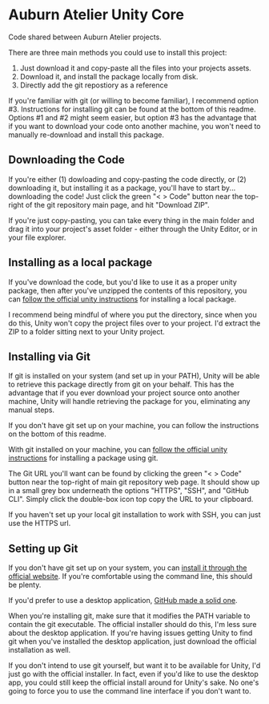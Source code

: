# Auburn Atelier Unity Core

Code shared between Auburn Atelier projects.

There are three main methods you could use to install this project:
1. Just download it and copy-paste all the files into your projects assets.
2. Download it, and install the package locally from disk.
3. Directly add the git repostiory as a reference

If you're familiar with git (or willing to become familiar), I recommend option #3. Instructions for 
installing git can be found at the bottom of this readme. Options #1 and #2 might seem easier, but
option #3 has the advantage that if you want to download your code onto another machine, you won't
need to manually re-download and install this package.

## Downloading the Code

If you're either (1) dowloading and copy-pasting the code directly, or (2) downloading it, but 
installing it as a package, you'll have to start by... downloading the code! Just click the green 
"< > Code" button near the top-right of the git repository main page, and hit "Download ZIP".

If you're just copy-pasting, you can take every thing in the main folder and drag it into your
project's asset folder - either through the Unity Editor, or in your file explorer.

## Installing as a local package

If you've download the code, but you'd like to use it as a proper unity package, then after you've
unzipped the contents of this repository, you can 
[follow the official unity instructions](https://docs.unity3d.com/Manual/upm-ui-local.html) for 
installing a local package.

I recommend being mindful of where you put the directory, since when you do this, Unity won't copy
the project files over to your project. I'd extract the ZIP to a folder sitting next to your Unity
project.

## Installing via Git

If git is installed on your system (and set up in your PATH), Unity will be able to retrieve this
package directly from git on your behalf. This has the advantage that if you ever download your 
project source onto another machine, Unity will handle retrieving the package for you, eliminating
any manual steps.

If you don't have git set up on your machine, you can follow the instructions on the bottom of
this readme.

With git installed on your machine, you can 
[follow the official unity instructions](https://docs.unity3d.com/Manual/upm-ui-giturl.html) for
installing a package using git.

The Git URL you'll want can be found by clicking the green "< > Code" button near the top-right of
main git repository web page. It should show up in a small grey box underneath the options "HTTPS",
"SSH", and "GitHub CLI". Simply click the double-box icon top copy the URL to your clipboard.

If you haven't set up your local git installation to work with SSH, you can just use the HTTPS url.

## Setting up Git

If you don't have git set up on your system, you can
[install it through the official website](https://git-scm.com/download/win). If you're comfortable
using the command line, this should be plenty. 

If you'd prefer to use a desktop application, 
[GitHub made a solid one](https://desktop.github.com/).

When you're installing git, make sure that it modifies the PATH variable to contain the git
executable. The official installer should do this, I'm less sure about the desktop application. If
you're having issues getting Unity to find git when you've installed the desktop application, just
download the official installation as well.

If you don't intend to use git yourself, but want it to be available for Unity, I'd just go with
the official installer. In fact, even if you'd like to use the desktop app, you could still keep
the official install around for Unity's sake. No one's going to force you to use the command line
interface if you don't want to.

